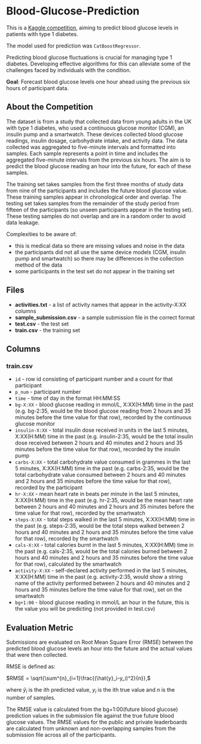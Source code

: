 # Blood-Glucose-Prediction

This is a [Kaggle competition](https://www.kaggle.com/competitions/brist1d), aiming to predict blood glucose levels in patients with type 1 diabetes.

The model used for prediction was `CatBoostRegressor`.

Predicting blood glucose fluctuations is crucial for managing type 1 diabetes. Developing effective algorithms for this can alleviate some of the challenges faced by individuals with the condition.

**Goal**: Forecast blood glucose levels one hour ahead using the previous six hours of participant data.

## About the Competition

The dataset is from a study that collected data from young adults in the UK with type 1 diabetes, who used a continuous glucose monitor (CGM), an insulin pump and a smartwatch. These devices collected blood glucose readings, insulin dosage, carbohydrate intake, and activity data. The data collected was aggregated to five-minute intervals and formatted into samples. Each sample represents a point in time and includes the aggregated five-minute intervals from the previous six hours. The aim is to predict the blood glucose reading an hour into the future, for each of these samples.

The training set takes samples from the first three months of study data from nine of the participants and includes the future blood glucose value. These training samples appear in chronological order and overlap. The testing set takes samples from the remainder of the study period from fifteen of the participants (so unseen participants appear in the testing set). These testing samples do not overlap and are in a random order to avoid data leakage.

Complexities to be aware of:

* this is medical data so there are missing values and noise in the data
* the participants did not all use the same device models (CGM, insulin pump and smartwatch) so there may be differences in the collection method of the data
* some participants in the test set do not appear in the training set

## Files

* **activities.txt** - a list of activity names that appear in the activity-X:XX columns
* **sample_submission.csv** - a sample submission file in the correct format
* **test.csv** - the test set
* **train.csv** - the training set

## Columns
### train.csv
* `id` - row id consisting of participant number and a count for that participant
* `p_num` - participant number
* `time` - time of day in the format HH:MM:SS
* `bg-X:XX` - blood glucose reading in mmol/L, X:XX(H:MM) time in the past (e.g. bg-2:35, would be the blood glucose reading from 2 hours and 35 minutes before the time value for that row), recorded by the continuous glucose monitor
* `insulin-X:XX` - total insulin dose received in units in the last 5 minutes, X:XX(H:MM) time in the past (e.g. insulin-2:35, would be the total insulin dose received between 2 hours and 40 minutes and 2 hours and 35 minutes before the time value for that row), recorded by the insulin pump
* `carbs-X:XX` - total carbohydrate value consumed in grammes in the last 5 minutes, X:XX(H:MM) time in the past (e.g. carbs-2:35, would be the total carbohydrate value consumed between 2 hours and 40 minutes and 2 hours and 35 minutes before the time value for that row), recorded by the participant
* `hr-X:XX` - mean heart rate in beats per minute in the last 5 minutes, X:XX(H:MM) time in the past (e.g. hr-2:35, would be the mean heart rate between 2 hours and 40 minutes and 2 hours and 35 minutes before the time value for that row), recorded by the smartwatch
* `steps-X:XX` - total steps walked in the last 5 minutes, X:XX(H:MM) time in the past (e.g. steps-2:35, would be the total steps walked between 2 hours and 40 minutes and 2 hours and 35 minutes before the time value for that row), recorded by the smartwatch
* `cals-X:XX` - total calories burnt in the last 5 minutes, X:XX(H:MM) time in the past (e.g. cals-2:35, would be the total calories burned between 2 hours and 40 minutes and 2 hours and 35 minutes before the time value for that row), calculated by the smartwatch
* `activity-X:XX` - self-declared activity performed in the last 5 minutes, X:XX(H:MM) time in the past (e.g. activity-2:35, would show a string name of the activity performed between 2 hours and 40 minutes and 2 hours and 35 minutes before the time value for that row), set on the smartwatch
* `bg+1:00` - blood glucose reading in mmol/L an hour in the future, this is the value you will be predicting (not provided in test.csv)

## Evaluation Metric

Submissions are evaluated on Root Mean Square Error (RMSE) between the predicted blood glucose levels an hour into the future and the actual values that were then collected.

RMSE is defined as: 

$RMSE = \sqrt{\sum^{n}_{i=1}\frac{(\hat{y}_i-y_i)^2}{n}},$

where $`\hat{y}_i`$ is the ith predicted value, $`y_i`$ is the ith true value and $`n`$ is the number of samples.

The RMSE value is calculated from the bg+1:00(future blood glucose) prediction values in the submission file against the true future blood glucose values. The RMSE values for the public and private leaderboards are calculated from unknown and non-overlapping samples from the submission file across all of the participants.
